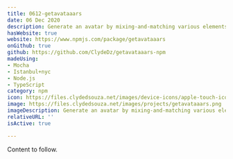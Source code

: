 ```yaml
---
title: 0612-getavataaars
date: 06 Dec 2020
description: Generate an avatar by mixing-and-matching various elements.
hasWebsite: true
website: https://www.npmjs.com/package/getavataaars
onGithub: true
github: https://github.com/ClydeDz/getavataaars-npm
madeUsing:
- Mocha
- Istanbul+nyc
- Node.js
- TypeScript
category: npm
icon: https://files.clydedsouza.net/images/device-icons/apple-touch-icon.png
image: https://files.clydedsouza.net/images/projects/getavataaars.png
imageDescription: Generate an avatar by mixing-and-matching various elements.
relativeURL: ''
isActive: true

---
```

Content to follow.